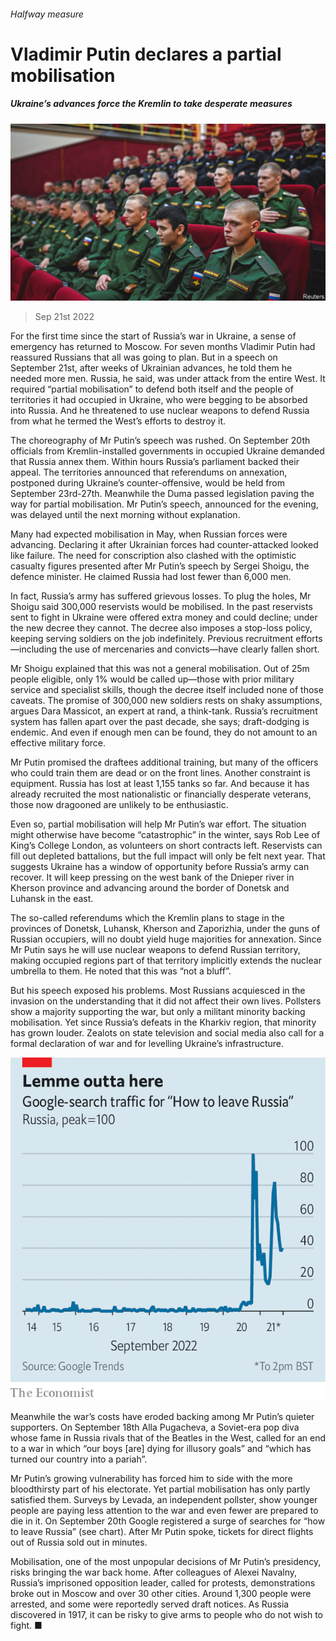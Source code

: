 ###### Halfway measure

# Vladimir Putin declares a partial mobilisation 

##### Ukraine’s advances force the Kremlin to take desperate measures 

![image](images/20220924_EUP002.jpg) 

> Sep 21st 2022 

For the first time since the start of Russia’s war in Ukraine, a sense of emergency has returned to Moscow. For seven months Vladimir Putin had reassured Russians that all was going to plan. But in a speech on September 21st, after weeks of Ukrainian advances, he told them he needed more men. Russia, he said, was under attack from the entire West. It required “partial mobilisation” to defend both itself and the people of territories it had occupied in Ukraine, who were begging to be absorbed into Russia. And he threatened to use nuclear weapons to defend Russia from what he termed the West’s efforts to destroy it.

The choreography of Mr Putin’s speech was rushed. On September 20th officials from Kremlin-installed governments in occupied Ukraine demanded that Russia annex them. Within hours Russia’s parliament backed their appeal. The territories announced that referendums on annexation, postponed during Ukraine’s counter-offensive, would be held from September 23rd-27th. Meanwhile the Duma passed legislation paving the way for partial mobilisation. Mr Putin’s speech, announced for the evening, was delayed until the next morning without explanation.

Many had expected mobilisation in May, when Russian forces were advancing. Declaring it after Ukrainian forces had counter-attacked looked like failure. The need for conscription also clashed with the optimistic casualty figures presented after Mr Putin’s speech by Sergei Shoigu, the defence minister. He claimed Russia had lost fewer than 6,000 men.

In fact, Russia’s army has suffered grievous losses. To plug the holes, Mr Shoigu said 300,000 reservists would be mobilised. In the past reservists sent to fight in Ukraine were offered extra money and could decline; under the new decree they cannot. The decree also imposes a stop-loss policy, keeping serving soldiers on the job indefinitely. Previous recruitment efforts—including the use of mercenaries and convicts—have clearly fallen short. 

Mr Shoigu explained that this was not a general mobilisation. Out of 25m people eligible, only 1% would be called up—those with prior military service and specialist skills, though the decree itself included none of those caveats. The promise of 300,000 new soldiers rests on shaky assumptions, argues Dara Massicot, an expert at rand, a think-tank. Russia’s recruitment system has fallen apart over the past decade, she says; draft-dodging is endemic. And even if enough men can be found, they do not amount to an effective military force. 

Mr Putin promised the draftees additional training, but many of the officers who could train them are dead or on the front lines. Another constraint is equipment. Russia has lost at least 1,155 tanks so far. And because it has already recruited the most nationalistic or financially desperate veterans, those now dragooned are unlikely to be enthusiastic.

Even so, partial mobilisation will help Mr Putin’s war effort. The situation might otherwise have become “catastrophic” in the winter, says Rob Lee of King’s College London, as volunteers on short contracts left. Reservists can fill out depleted battalions, but the full impact will only be felt next year. That suggests Ukraine has a window of opportunity before Russia’s army can recover. It will keep pressing on the west bank of the Dnieper river in Kherson province and advancing around the border of Donetsk and Luhansk in the east.

The so-called referendums which the Kremlin plans to stage in the provinces of Donetsk, Luhansk, Kherson and Zaporizhia, under the guns of Russian occupiers, will no doubt yield huge majorities for annexation. Since Mr Putin says he will use nuclear weapons to defend Russian territory, making occupied regions part of that territory implicitly extends the nuclear umbrella to them. He noted that this was “not a bluff”. 

But his speech exposed his problems. Most Russians acquiesced in the invasion on the understanding that it did not affect their own lives. Pollsters show a majority supporting the war, but only a militant minority backing mobilisation. Yet since Russia’s defeats in the Kharkiv region, that minority has grown louder. Zealots on state television and social media also call for a formal declaration of war and for levelling Ukraine’s infrastructure. 

![image](images/20220924_EUC030.png) 


Meanwhile the war’s costs have eroded backing among Mr Putin’s quieter supporters. On September 18th Alla Pugacheva, a Soviet-era pop diva whose fame in Russia rivals that of the Beatles in the West, called for an end to a war in which “our boys [are] dying for illusory goals” and “which has turned our country into a pariah”.

Mr Putin’s growing vulnerability has forced him to side with the more bloodthirsty part of his electorate. Yet partial mobilisation has only partly satisfied them. Surveys by Levada, an independent pollster, show younger people are paying less attention to the war and even fewer are prepared to die in it. On September 20th Google registered a surge of searches for “how to leave Russia” (see chart). After Mr Putin spoke, tickets for direct flights out of Russia sold out in minutes. 

Mobilisation, one of the most unpopular decisions of Mr Putin’s presidency, risks bringing the war back home. After colleagues of Alexei Navalny, Russia’s imprisoned opposition leader, called for protests, demonstrations broke out in Moscow and over 30 other cities. Around 1,300 people were arrested, and some were reportedly served draft notices. As Russia discovered in 1917, it can be risky to give arms to people who do not wish to fight. ■


